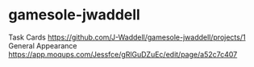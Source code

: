 # gamesole-jwaddell
Task Cards https://github.com/J-Waddell/gamesole-jwaddell/projects/1
General Appearance https://app.moqups.com/Jessfce/gRlGuDZuEc/edit/page/a52c7c407

